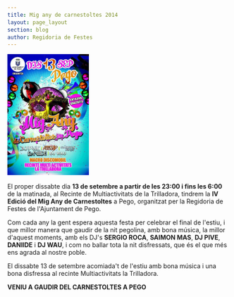 ```yaml
---
title: Mig any de carnestoltes 2014
layout: page_layout
section: blog
author: Regidoria de Festes
---
```


<a class="salone-image center" href="/images/news/20140909-mig-any-carnestoltes.jpg" target="_blank">
    <img style="max-width: 185px" src="/images/news/20140909-mig-any-carnestoltes.jpg" alt="Mig any de carnestoltes en Pego 2014">
</a>

El proper dissabte dia **13 de setembre a partir de les 23:00 i fins les 6:00** de la matinada, al Recinte de Multiactivitats de la Trilladora, tindrem la **IV Edició del Mig Any de Carnestoltes** a Pego, organitzat per la Regidoria de Festes de l'Ajuntament de Pego.

Com cada any la gent espera aquesta festa per celebrar el final de l'estiu, i que millor manera que gaudir de la nit pegolina, amb bona música, la millor d'aquest moments, amb els DJ's **SERGIO ROCA**, **SAIMON MAS**, **DJ PIVE**, **DANIIDE** i **DJ WAU**, i com no ballar tota la nit disfressats, que és el que més ens agrada al nostre poble.


El dissabte 13 de setembre acomiada't de l'estiu amb bona música i una bona disfressa al recinte  Multiactivitats la Trilladora.


<p class="center"><strong>VENIU A GAUDIR DEL CARNESTOLTES A PEGO</strong></p>